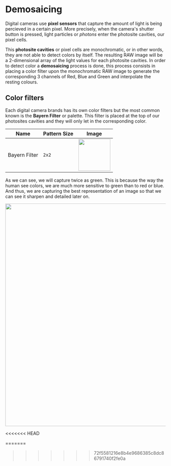 # Demosaicing
Digital cameras use **pixel sensors** that capture the amount of light is being percieved in a certain pixel. More precisely, when the camera's shutter button is pressed, light particles or *photons* enter the photosite cavities, our pixel cells.

This **photosite cavities** or pixel cells are monochromatic, or in other words, they are not able to detect colors by itself. The resulting RAW image will be a 2-dimensional array of the light values for each photosite cavities. In order to detect color a **demosaicing** process is done, this process consists in placing a color filter upon the monochromatic RAW image to generate the corresponding 3 channels of Red, Blue and Green and interpolate the resting colours.

## Color filters

Each digital camera brands has its own color filters but the most common known is the **Bayern Filter** or palette. This filter is placed at the top of our photosites cavities and they will only let in the corresponding color.

| Name | Pattern Size | Image |
|-----|-----|-----|
| Bayern Filter | `2x2` | <img width=100 src="https://user-images.githubusercontent.com/57730982/205482603-bec095d1-8325-4d75-9e25-347f35940523.png"/> |

As we can see, we will capture twice as green. This is because the way the human see colors, we are much more sensitive to green than to red or blue. And thus, we are capturing the best representation of an image so that we can see it sharpen and detailed later on.

<p align="center">
    <img width=700 src="https://user-images.githubusercontent.com/57730982/205903954-9288f297-1b51-41f8-9994-b98e47bcba69.png" />
</p>

<<<<<<< HEAD

=======
>>>>>>> 72f5581216e8b4e9686385c8dc86791740f2fe0a

